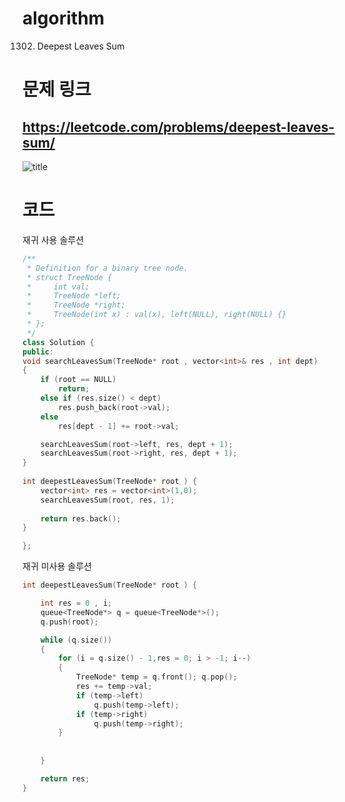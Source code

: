 # algorithm 
1302. Deepest Leaves Sum
  
  
  
  
  
# 문제 링크  
## https://leetcode.com/problems/deepest-leaves-sum/

![title](https://github.com/jungmin3834/algorithm/blob/master/image/deepest-leaves-sum.JPG)

# 코드  
 재귀 사용 솔루션 
```cpp
/**
 * Definition for a binary tree node.
 * struct TreeNode {
 *     int val;
 *     TreeNode *left;
 *     TreeNode *right;
 *     TreeNode(int x) : val(x), left(NULL), right(NULL) {}
 * };
 */
class Solution {
public:
void searchLeavesSum(TreeNode* root , vector<int>& res , int dept)
{
	if (root == NULL)
		return;
	else if (res.size() < dept)
		res.push_back(root->val);
	else
		res[dept - 1] += root->val;

	searchLeavesSum(root->left, res, dept + 1);
	searchLeavesSum(root->right, res, dept + 1);
}
    
int deepestLeavesSum(TreeNode* root ) {
	vector<int> res = vector<int>(1,0);
	searchLeavesSum(root, res, 1);
    
	return res.back();
}

};
```
  
재귀 미사용 솔루션   

```cpp
int deepestLeavesSum(TreeNode* root ) {

	int res = 0 , i;
	queue<TreeNode*> q = queue<TreeNode*>();
	q.push(root);

	while (q.size())
	{
		for (i = q.size() - 1,res = 0; i > -1; i--)
		{
			TreeNode* temp = q.front(); q.pop();
			res += temp->val;
			if (temp->left)
				q.push(temp->left);
			if (temp->right)
				q.push(temp->right);
		}
        
      
	}

	return res;
}
```
